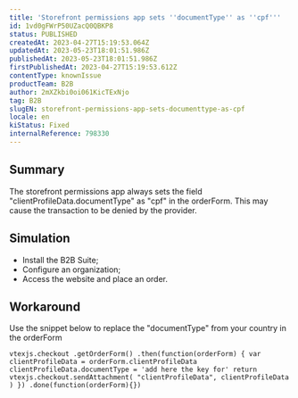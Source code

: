 ```yaml
---
title: 'Storefront permissions app sets ''documentType'' as ''cpf'''
id: 1vd0gFWrP50UZacQ0QBKP8
status: PUBLISHED
createdAt: 2023-04-27T15:19:53.064Z
updatedAt: 2023-05-23T18:01:51.986Z
publishedAt: 2023-05-23T18:01:51.986Z
firstPublishedAt: 2023-04-27T15:19:53.612Z
contentType: knownIssue
productTeam: B2B
author: 2mXZkbi0oi061KicTExNjo
tag: B2B
slugEN: storefront-permissions-app-sets-documenttype-as-cpf
locale: en
kiStatus: Fixed
internalReference: 798330
---
```


## Summary


The storefront permissions app always sets the field "clientProfileData.documentType" as "cpf" in the orderForm. This may cause the transaction to be denied by the provider.


##

## Simulation



- Install the B2B Suite;
- Configure an organization;
- Access the website and place an order.


##

## Workaround


Use the snippet below to replace the "documentType" from your country in the orderForm

    vtexjs.checkout .getOrderForm() .then(function(orderForm) { var clientProfileData = orderForm.clientProfileData clientProfileData.documentType = 'add here the key for' return vtexjs.checkout.sendAttachment( "clientProfileData", clientProfileData ) }) .done(function(orderForm){})





